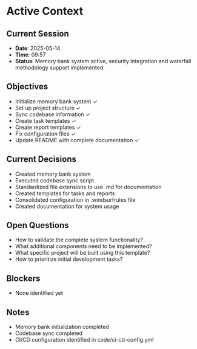 # Active Context

## Current Session
- **Date**: 2025-05-14
- **Time**: 09:57
- **Status**: Memory bank system active, security integration and waterfall methodology support implemented

## Objectives
- Initialize memory bank system ✓
- Set up project structure ✓
- Sync codebase information ✓
- Create task templates ✓
- Create report templates ✓
- Fix configuration files ✓
- Update README with complete documentation ✓

## Current Decisions
- Created memory bank system
- Executed codebase sync script
- Standardized file extensions to use .md for documentation
- Created templates for tasks and reports
- Consolidated configuration in .windsurfrules file
- Created documentation for system usage

## Open Questions
- How to validate the complete system functionality?
- What additional components need to be implemented?
- What specific project will be built using this template?
- How to prioritize initial development tasks?

## Blockers
- None identified yet

## Notes
- Memory bank initialization completed
- Codebase sync completed
- CI/CD configuration identified in code/ci-cd-config.yml
